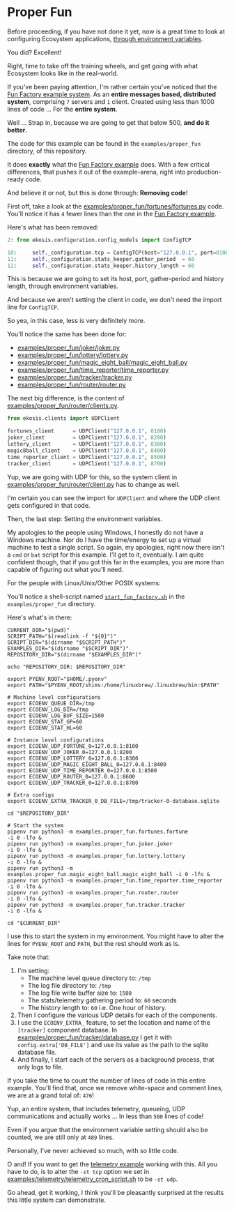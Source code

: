 # Proper Fun

Before proceeding, if you have not done it yet, now is a great time to look at
configuring Ecosystem applications, [through environment variables](../configuration/through_environment_variables.md).

You did? Excellent!

Right, time to take off the training wheels, and get going with what Ecosystem
looks like in the real-world.

If you've been paying attention, I'm rather certain you've noticed that the
[Fun Factory example system](fun_factory/fun_factory.md). As an
**entire messages based, distributed system**, comprising `7` servers and `1` client.
Created using less than 1000 lines of code ... For the **entire system**.

Well ... Strap in, because we are going to get that below 500, **and do it better**.

The code for this example can be found in the `examples/proper_fun` directory,
of this repository.

It does **exactly** what the [Fun Factory example](fun_factory/fun_factory.md) does. With a few critical
differences, that pushes it out of the example-arena, right into production-ready
code.

And believe it or not, but this is done through: **Removing code**!

First off, take a look at the
[examples/proper_fun/fortunes/fortunes.py](../../examples/proper_fun/fortunes/fortune.py)
code. You'll notice it has `4` fewer lines than the one in the [Fun Factory example](fun_factory/fun_factory.md).

Here's what has been removed:

```python
2: from ekosis.configuration.config_models import ConfigTCP
```

```python
10:     self._configuration.tcp = ConfigTCP(host="127.0.0.1", port=8100)
11:     self._configuration.stats_keeper.gather_period  = 60
12:     self._configuration.stats_keeper.history_length = 60
```

This is because we are going to set its host, port, gather-period and history
length, through environment variables.

And because we aren't setting the client in code, we don't need the import
line for `ConfigTCP`.

So yea, in this case, less is very definitely more.

You'll notice the same has been done for:
- [examples/proper_fun/joker/joker.py](../../examples/proper_fun/joker/joker.py)
- [examples/proper_fun/lottery/lottery.py](../../examples/proper_fun/lottery/lottery.py)
- [examples/proper_fun/magic_eight_ball/magic_eight_ball.py](../../examples/proper_fun/magic_eight_ball/magic_eight_ball.py)
- [examples/proper_fun/time_reporter/time_reporter.py](../../examples/proper_fun/time_reporter/time_reporter.py)
- [examples/proper_fun/tracker/tracker.py](../../examples/proper_fun/tracker/tracker.py)
- [examples/proper_fun/router/router.py](../../examples/proper_fun/router/router.py)

The next big difference, is the content of [examples/proper_fun/router/clients.py](../../examples/proper_fun/router/clients.py).

```python
from ekosis.clients import UDPClient

fortunes_client      = UDPClient("127.0.0.1", 8100)
joker_client         = UDPClient("127.0.0.1", 8200)
lottery_client       = UDPClient("127.0.0.1", 8300)
magic8ball_client    = UDPClient("127.0.0.1", 8400)
time_reporter_client = UDPClient("127.0.0.1", 8500)
tracker_client       = UDPClient("127.0.0.1", 8700)
```

Yup, we are going with UDP for this, so the system client in
[examples/proper_fun/router/client.py](../../examples/proper_fun/router/client.py)
has to change as well.

I'm certain you can see the import for `UDPClient` and where the UDP client
gets configured in that code.

Then, the last step: Setting the environment variables.

My apologies to the people using Windows, I honestly do not have a Windows machine.
Nor do I have the time/energy to set up a virtual machine to test a single script.
So again, my apologies, right now there isn't a `cmd` or `bat` script for this
example. I'll get to it, eventually. I am quite confident though, that if you got
this far in the examples, you are more than capable of figuring out what you'll need.

For the people with Linux/Unix/Other POSIX systems:

You'll notice a shell-script named
[`start_fun_factory.sh`](../../examples/proper_fun/start_fun_factory.sh)
in the `examples/proper_fun` directory.

Here's what's in there:

```shell
CURRENT_DIR="$(pwd)"
SCRIPT_PATH="$(readlink -f "${0}")"
SCRIPT_DIR="$(dirname "$SCRIPT_PATH")"
EXAMPLES_DIR="$(dirname "$SCRIPT_DIR")"
REPOSITORY_DIR="$(dirname "$EXAMPLES_DIR")"

echo "REPOSITORY_DIR: $REPOSITORY_DIR"

export PYENV_ROOT="$HOME/.pyenv"
export PATH="$PYENV_ROOT/shims:/home/linuxbrew/.linuxbrew/bin:$PATH"

# Machine level configurations
export ECOENV_QUEUE_DIR=/tmp
export ECOENV_LOG_DIR=/tmp
export ECOENV_LOG_BUF_SIZE=1500
export ECOENV_STAT_GP=60
export ECOENV_STAT_HL=60

# Instance level configurations
export ECOENV_UDP_FORTUNE_0=127.0.0.1:8100
export ECOENV_UDP_JOKER_0=127.0.0.1:8200
export ECOENV_UDP_LOTTERY_0=127.0.0.1:8300
export ECOENV_UDP_MAGIC_EIGHT_BALL_0=127.0.0.1:8400
export ECOENV_UDP_TIME_REPORTER_0=127.0.0.1:8500
export ECOENV_UDP_ROUTER_0=127.0.0.1:8600
export ECOENV_UDP_TRACKER_0=127.0.0.1:8700

# Extra configs
export ECOENV_EXTRA_TRACKER_0_DB_FILE=/tmp/tracker-0-database.sqlite

cd "$REPOSITORY_DIR"

# Start the system
pipenv run python3 -m examples.proper_fun.fortunes.fortune                  -i 0 -lfo &
pipenv run python3 -m examples.proper_fun.joker.joker                       -i 0 -lfo &
pipenv run python3 -m examples.proper_fun.lottery.lottery                   -i 0 -lfo &
pipenv run python3 -m examples.proper_fun.magic_eight_ball.magic_eight_ball -i 0 -lfo &
pipenv run python3 -m examples.proper_fun.time_reporter.time_reporter       -i 0 -lfo &
pipenv run python3 -m examples.proper_fun.router.router                     -i 0 -lfo &
pipenv run python3 -m examples.proper_fun.tracker.tracker                   -i 0 -lfo &

cd "$CURRENT_DIR"
```

I use this to start the system in my environment. You might have to alter the
lines for `PYENV_ROOT` and `PATH`, but the rest should work as is.

Take note that:

1. I'm setting:
   - The machine level queue directory to: `/tmp`
   - The log file directory to: `/tmp`
   - The log file write buffer size to: `1500`
   - The stats/telemetry gathering period to: `60` seconds
   - The history length to: `60` i.e. One hour of history.
2. Then I configure the various UDP details for each of the components.
3. I use the `ECOENV_EXTRA_` feature, to set the location and name of the
   `[tracker]` component database. In 
   [examples/proper_fun/tracker/database.py](../../examples/proper_fun/tracker/database.py)
   I get it with `config.extra['DB_FILE']` and use its value as the path to the
   sqlite database file.
4. And finally, I start each of the servers as a background process, that only logs
   to file.

If you take the time to count the number of lines of code in this entire example.
You'll find that, once we remove white-space and comment lines, we are at a grand
total of: `476`!

Yup, an entire system, that includes telemetry, queueing, UDP communications and
actually works ... In less than `500` lines of code!

Even if you argue that the environment variable setting should also be counted,
we are still only at `489` lines.

Personally, I've never achieved so much, with so little code.

O and! If you want to get the [telemetry example](telemetry/telemetry.md)
working with this. All you have to do, is to alter the `-st tcp` option we set in
[examples/telemetry/telemetry_cron_script.sh](../../examples/telemetry/telemetry_cron_script.sh)
to be `-st udp`.

Go ahead, get it working, I think you'll be pleasantly surprised at the results
this little system can demonstrate.

